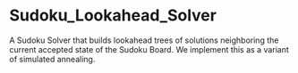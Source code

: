 # Sudoku_Lookahead_Solver
A Sudoku Solver that builds lookahead trees of solutions neighboring the current accepted state of the Sudoku Board. We implement this as a variant of simulated annealing.
